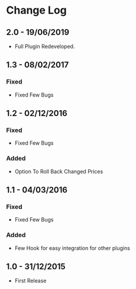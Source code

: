# Change Log

## 2.0 - 19/06/2019
* Full Plugin Redeveloped.

## 1.3 - 08/02/2017

### Fixed
* Fixed Few Bugs

## 1.2 - 02/12/2016

### Fixed
* Fixed Few Bugs

### Added
* Option To Roll Back Changed Prices

## 1.1 - 04/03/2016

### Fixed
* Fixed Few Bugs

### Added
* Few Hook for easy integration for other plugins

## 1.0 - 31/12/2015
* First Release


